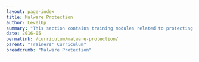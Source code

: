 ```yaml
---
layout: page-index
title: Malware Protection
author: LevelUp
summary: "This section contains training modules related to protecting devices and data from malicious software (malware), and practices which training participants can adopt to lessen their exposure to it. Topics addressed include what malware is, how devices can become exposed to it, and how to mitigate the risks malware poses."
date: 2016-05
permalink: /curriculum/malware-protection/
parent: "Trainers' Curriculum"
breadcrumb: "Malware Protection"
---
```


